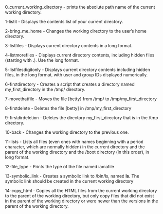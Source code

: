 0_current_working_directory - prints the absolute path name of the current working directory.

1-listit - Displays the contents list of your current directory.

2-bring_me_home - Changes the working directory to the user’s home directory.

3-listfiles - Displays current directory contents in a long format.

4-listmorefiles - Displays current directory contents, including hidden files (starting with .). Use the long format.

5-listfilesdigitonly - Displays current directory contents including hidden files, in the long format, with user and group IDs displayed numerically.

6-firstdirectory - Creates a script that creates a directory named my_first_directory in the /tmp/ directory.

7-movethatfile - Moves the file [betty] from /tmp/ to /tmp/my_first_directory

8-firstdelete - Deletes the file [betty] in /tmp/my_first_directory

9-firstdirdeletion - Deletes the directory my_first_directory that is in the /tmp directory.

10-back - Changes the working directory to the previous one.

11-lists - Lists all files (even ones with names beginning with a period character, which are normally hidden) in the current directory and the parent of the working directory and the /boot directory (in this order), in long format.

12-file_type - Prints the type of the file named iamafile

13-symbolic_link - Creates a symbolic link to /bin/ls, named __ls__. The symbolic link should be created in the current working directory

14-copy_html - Copies all the HTML files from the current working directory to the parent of the working directory, but only copy files that did not exist in the parent of the working directory or were newer than the versions in the parent of the working directory.
